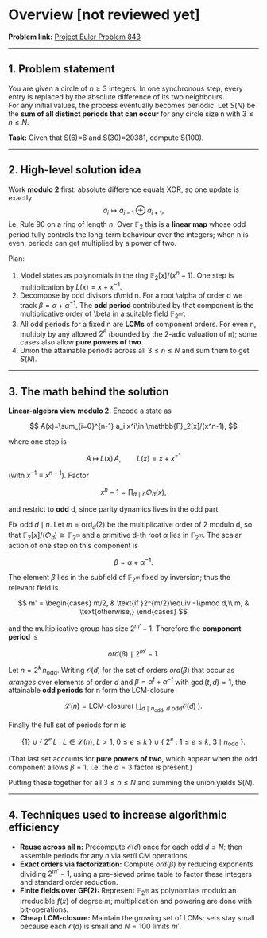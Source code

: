 # Overview [not reviewed yet]

**Problem link:** [Project Euler Problem 843](https://projecteuler.net/problem=843)

---

## 1. Problem statement

You are given a circle of $n\ge 3$ integers. In one synchronous step, every entry is replaced by the absolute difference of its two neighbours.  
For any initial values, the process eventually becomes periodic. Let $S(N)$ be the **sum of all distinct periods that can occur** for any circle size n with $3\le n\le N$. 

**Task:** Given that S(6)=6 and S(30)=20381, compute S(100).

---

## 2. High-level solution idea

Work **modulo 2** first: absolute difference equals XOR, so one update is exactly
$$a_i \mapsto a_{i-1}\oplus a_{i+1},$$
i.e. Rule 90 on a ring of length $n$. Over $\mathbb{F}_2$ this is a **linear map** whose odd period fully controls the long-term behaviour over the integers; when n is even, periods can get multiplied by a power of two.

Plan:
1. Model states as polynomials in the ring $\mathbb{F}_2[x]/(x^n-1)$. One step is multiplication by $L(x)=x+x^{-1}.$
2. Decompose by odd divisors d\mid n. For a root \alpha of order d we track $\beta=\alpha+\alpha^{-1}.$
   The **odd period** contributed by that component is the multiplicative order of \beta in a suitable field $\mathbb{F}_{2^{m'}}$.
3. All odd periods for a fixed n are **LCMs** of component orders. For even n, multiply by any allowed $2^e$ (bounded by the 2-adic valuation of n); some cases also allow **pure powers of two**.
4. Union the attainable periods across all $3\le n\le N$ and sum them to get $S(N)$.

---

## 3. The math behind the solution

**Linear-algebra view modulo 2.** Encode a state as

$$
A(x)=\sum_{i=0}^{n-1} a_i x^i\in \mathbb{F}_2[x]/(x^n-1),
$$

where one step is

$$
A\;\longmapsto\; L(x)\,A,\qquad L(x)=x+x^{-1}
$$

(with $x^{-1}\equiv x^{n-1})$. Factor

$$
x^n-1=\prod_{d\mid n}\Phi_d(x),
$$

and restrict to **odd** d, since parity dynamics lives in the odd part.

Fix odd $d\mid n$. Let $m=\mathrm{ord}_d(2)$ be the multiplicative order of 2 modulo d, so that $\mathbb{F}_2[x]/(\Phi_d)\cong\mathbb{F}_{2^m}$ and a primitive d-th root $\alpha$ lies in $\mathbb{F}_{2^m}$. The scalar action of one step on this component is

$$
\beta = \alpha+\alpha^{-1}.
$$

The element $\beta$ lies in the subfield of $\mathbb{F}_{2^m}$ fixed by inversion; thus the relevant field is

$$
m' = \begin{cases}
m/2, & \text{if }2^{m/2}\equiv -1\pmod d,\\
m, & \text{otherwise,}
\end{cases}
$$

and the multiplicative group has size $2^{m'}-1.$ 
Therefore the **component period** is

$$
ord(\beta)\ \mid\ 2^{m'}-1.
$$

Let $n=2^k\,n_{\text{odd}}$. Writing $\mathcal{O}(d)$ for the set of orders $ord(\beta)$ that occur as $\alpha ranges$ over elements of order $d$ and $\beta=\alpha^t+\alpha^{-t}$ with $\gcd(t,d)=1$, the attainable **odd periods** for n form the LCM-closure

$$
\mathcal{L}(n)=\text{LCM-closure}\Big(\ \bigcup_{d\mid n_{\text{odd}},\ d\text{ odd}}\mathcal{O}(d)\ \Big).
$$

Finally the full set of periods for n is

$$
\lbrace 1 \rbrace\ \cup\ \lbrace\ 2^e\,L\ :\ L\in\mathcal{L}(n),\ L>1,\ 0\le e\le k\ \rbrace\ \cup\ \lbrace\ 2^e\ :\ 1\le e\le k,\ 3\mid n_{\text{odd}}\ \rbrace.
$$

(That last set accounts for **pure powers of two**, which appear when the odd component allows $\beta=1$, i.e. the $d=3$ factor is present.)

Putting these together for all $3\le n\le N$ and summing the union yields $S(N)$.

---

## 4. Techniques used to increase algorithmic efficiency

- **Reuse across all n:** Precompute $\mathcal{O}(d)$ once for each odd $d\le N$; then assemble periods for any $n$ via set/LCM operations.
- **Exact orders via factorization:** Compute $ord(\beta)$ by reducing exponents dividing $2^{m'}-1,$ using a pre-sieved prime table to factor these integers and standard order reduction.
- **Finite fields over GF(2):** Represent $\mathbb{F}_{2^m}$ as polynomials modulo an irreducible $f(x)$ of degree $m$; multiplication and powering are done with bit-operations.
- **Cheap LCM-closure:** Maintain the growing set of LCMs; sets stay small because each $\mathcal{O}(d)$ is small and $N=100$ limits $m'$.
